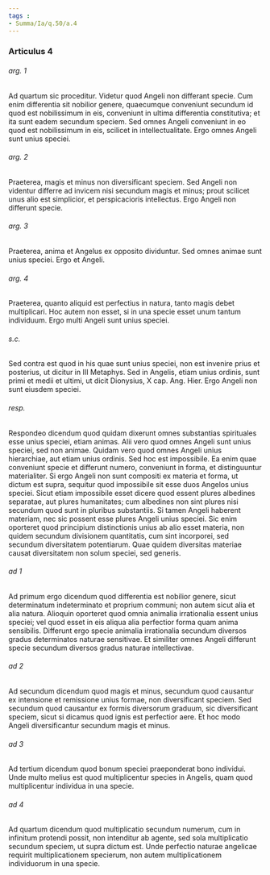 ```yaml
---
tags : 
- Summa/Ia/q.50/a.4
---
```


### Articulus 4

###### arg. 1
Ad quartum sic proceditur. Videtur quod Angeli non differant specie. Cum enim differentia sit nobilior genere, quaecumque conveniunt secundum id quod est nobilissimum in eis, conveniunt in ultima differentia constitutiva; et ita sunt eadem secundum speciem. Sed omnes Angeli conveniunt in eo quod est nobilissimum in eis, scilicet in intellectualitate. Ergo omnes Angeli sunt unius speciei.

###### arg. 2
Praeterea, magis et minus non diversificant speciem. Sed Angeli non videntur differre ad invicem nisi secundum magis et minus; prout scilicet unus alio est simplicior, et perspicacioris intellectus. Ergo Angeli non differunt specie.

###### arg. 3
Praeterea, anima et Angelus ex opposito dividuntur. Sed omnes animae sunt unius speciei. Ergo et Angeli.

###### arg. 4
Praeterea, quanto aliquid est perfectius in natura, tanto magis debet multiplicari. Hoc autem non esset, si in una specie esset unum tantum individuum. Ergo multi Angeli sunt unius speciei.

###### s.c.
Sed contra est quod in his quae sunt unius speciei, non est invenire prius et posterius, ut dicitur in III Metaphys. Sed in Angelis, etiam unius ordinis, sunt primi et medii et ultimi, ut dicit Dionysius, X cap. Ang. Hier. Ergo Angeli non sunt eiusdem speciei.

###### resp.
Respondeo dicendum quod quidam dixerunt omnes substantias spirituales esse unius speciei, etiam animas. Alii vero quod omnes Angeli sunt unius speciei, sed non animae. Quidam vero quod omnes Angeli unius hierarchiae, aut etiam unius ordinis. Sed hoc est impossibile. Ea enim quae conveniunt specie et differunt numero, conveniunt in forma, et distinguuntur materialiter. Si ergo Angeli non sunt compositi ex materia et forma, ut dictum est supra, sequitur quod impossibile sit esse duos Angelos unius speciei. Sicut etiam impossibile esset dicere quod essent plures albedines separatae, aut plures humanitates; cum albedines non sint plures nisi secundum quod sunt in pluribus substantiis. Si tamen Angeli haberent materiam, nec sic possent esse plures Angeli unius speciei. Sic enim oporteret quod principium distinctionis unius ab alio esset materia, non quidem secundum divisionem quantitatis, cum sint incorporei, sed secundum diversitatem potentiarum. Quae quidem diversitas materiae causat diversitatem non solum speciei, sed generis.

###### ad 1
Ad primum ergo dicendum quod differentia est nobilior genere, sicut determinatum indeterminato et proprium communi; non autem sicut alia et alia natura. Alioquin oporteret quod omnia animalia irrationalia essent unius speciei; vel quod esset in eis aliqua alia perfectior forma quam anima sensibilis. Differunt ergo specie animalia irrationalia secundum diversos gradus determinatos naturae sensitivae. Et similiter omnes Angeli differunt specie secundum diversos gradus naturae intellectivae.

###### ad 2
Ad secundum dicendum quod magis et minus, secundum quod causantur ex intensione et remissione unius formae, non diversificant speciem. Sed secundum quod causantur ex formis diversorum graduum, sic diversificant speciem, sicut si dicamus quod ignis est perfectior aere. Et hoc modo Angeli diversificantur secundum magis et minus.

###### ad 3
Ad tertium dicendum quod bonum speciei praeponderat bono individui. Unde multo melius est quod multiplicentur species in Angelis, quam quod multiplicentur individua in una specie.

###### ad 4
Ad quartum dicendum quod multiplicatio secundum numerum, cum in infinitum protendi possit, non intenditur ab agente, sed sola multiplicatio secundum speciem, ut supra dictum est. Unde perfectio naturae angelicae requirit multiplicationem specierum, non autem multiplicationem individuorum in una specie.


